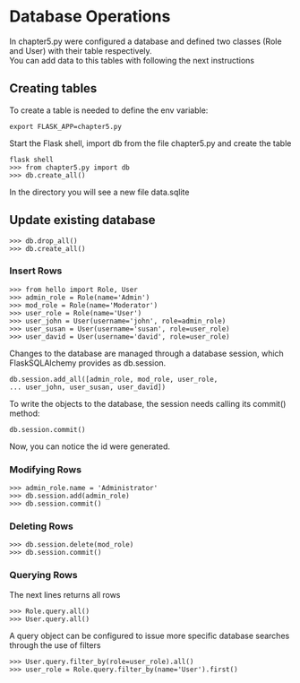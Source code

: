 # Database Operations

In chapter5.py were configured a database and defined two classes (Role and User) with their table respectively.  
You can add data to this tables with following the next instructions

## Creating tables

To create a table is needed to define the env variable:  

```
export FLASK_APP=chapter5.py
```

Start the Flask shell, import db from the file chapter5.py and create the table
```
flask shell
>>> from chapter5.py import db
>>> db.create_all()
```
In the directory you will see a new file data.sqlite   

## Update existing database

```
>>> db.drop_all()
>>> db.create_all()
```

### Insert Rows

```
>>> from hello import Role, User
>>> admin_role = Role(name='Admin')
>>> mod_role = Role(name='Moderator')
>>> user_role = Role(name='User')
>>> user_john = User(username='john', role=admin_role)
>>> user_susan = User(username='susan', role=user_role)
>>> user_david = User(username='david', role=user_role)
```
Changes to the database are managed through a database session, which FlaskSQLAlchemy provides as db.session.  

```
db.session.add_all([admin_role, mod_role, user_role,
... user_john, user_susan, user_david])
```

To write the objects to the database, the session needs calling its commit() method:

```
db.session.commit()
```

Now, you can notice the id were generated.  

### Modifying Rows

```
>>> admin_role.name = 'Administrator'
>>> db.session.add(admin_role)
>>> db.session.commit()
```

### Deleting Rows

```
>>> db.session.delete(mod_role)
>>> db.session.commit()
```

### Querying Rows

The next lines returns all rows  

```
>>> Role.query.all()
>>> User.query.all()
```

A query object can be configured to issue more specific database searches through
the use of filters

```
>>> User.query.filter_by(role=user_role).all()
>>> user_role = Role.query.filter_by(name='User').first() 
````



